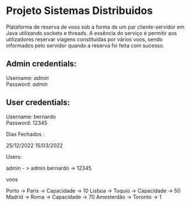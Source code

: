 # Projeto Sistemas Distribuidos
Plataforma de reserva de voos sob a forma de um par cliente-servidor em Java utilizando sockets e threads. 
A essência do serviço é permitir aos utilizadores reservar viagens constituídas por vários voos, sendo informados pelo servidor quando a reserva foi feita com sucesso.

## Admin credentials:
Username: *admin*  
Password: *admin*  

## User credentials:
Username: bernardo  
Password: 12345

Dias Fechados :

25/12/2022
15/03/2022


Users:

admin - > admin
bernardo -> 12345


voos


Porto -> Paris -> Capacidade -> 10
Lisboa -> Toquio -> Capacidade -> 50
Madrid -> Roma -> Capacidade -> 70
Amesterdão -> Toronto -> 1



